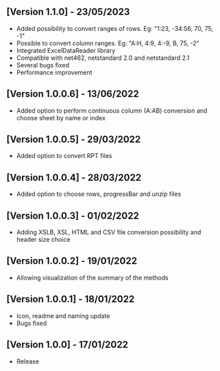 ## [Version 1.1.0] - 23/05/2023

- Added possibility to convert ranges of rows. Eg: "1:23, -34:56, 70, 75, -1"
- Possible to convert column ranges. Eg: "A:H, 4:9, 4:-9, B, 75, -2"
- Integrated ExcelDataReader library
- Compatible with net462, netstandard 2.0 and netstandard 2.1
- Several bugs fixed
- Performance improvement

## [Version 1.0.0.6] - 13/06/2022

- Added option to perform continuous column (A:AB) conversion and choose sheet by name or index

## [Version 1.0.0.5] - 29/03/2022

- Added option to convert RPT files

## [Version 1.0.0.4] - 28/03/2022

- Added option to choose rows, progressBar and unzip files

## [Version 1.0.0.3] - 01/02/2022

- Adding XSLB, XSL, HTML and CSV file conversion possibility and header size choice

## [Version 1.0.0.2] - 19/01/2022

- Allowing visualization of the summary of the methods

## [Version 1.0.0.1] - 18/01/2022

- Icon, readme and naming update
- Bugs fixed

## [Version 1.0.0] - 17/01/2022

- Release
